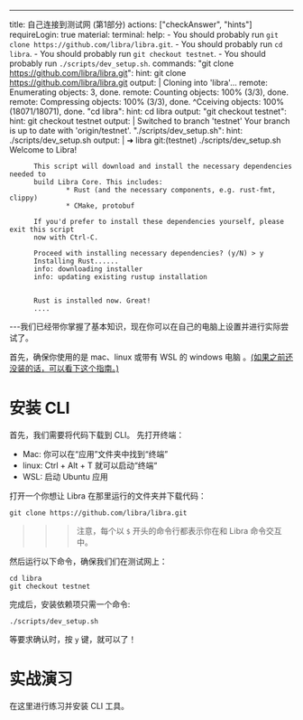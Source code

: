 ---
title: 自己连接到测试网 (第1部分)
actions: ["checkAnswer", "hints"]
requireLogin: true
material:
  terminal:
    help:
      - You should probably run `git clone https://github.com/libra/libra.git`.
      - You should probably run `cd libra`.
      - You should probably run `git checkout testnet`.
      - You should probably run `./scripts/dev_setup.sh`.
    commands:
      "git clone https://github.com/libra/libra.git":
        hint: git clone https://github.com/libra/libra.git
        output: |
          Cloning into 'libra'...
          remote: Enumerating objects: 3, done.
          remote: Counting objects: 100% (3/3), done.
          remote: Compressing objects: 100% (3/3), done.
          ^Cceiving objects:   100% (18071/18071), done.
      "cd libra":
        hint: cd libra
        output:
      "git checkout testnet":
        hint: git checkout testnet
        output: |
          Switched to branch 'testnet'
          Your branch is up to date with 'origin/testnet'.
      "./scripts/dev_setup.sh":
        hint: ./scripts/dev_setup.sh
        output: |
          ➜  libra git:(testnet) ./scripts/dev_setup.sh
          Welcome to Libra!

          This script will download and install the necessary dependencies needed to
          build Libra Core. This includes:
                  * Rust (and the necessary components, e.g. rust-fmt, clippy)
                  * CMake, protobuf

          If you'd prefer to install these dependencies yourself, please exit this script
          now with Ctrl-C.

          Proceed with installing necessary dependencies? (y/N) > y
          Installing Rust......
          info: downloading installer
          info: updating existing rustup installation


          Rust is installed now. Great!
          ....
---我们已经带你掌握了基本知识，现在你可以在自己的电脑上设置并进行实际尝试了。

首先，确保你使用的是 mac、linux 或带有 WSL 的 windows 电脑
。[(如果之前还没装的话，可以看下这个指南。)](https://docs.microsoft.com/en-us/windows/wsl/install-win10)

# 安装 CLI

首先，我们需要将代码下载到 CLI。 先打开终端：

- Mac: 你可以在“应用”文件夹中找到“终端”
- linux: Ctrl + Alt + T 就可以启动“终端“
- WSL: 启动 Ubuntu 应用

打开一个你想让 Libra 在那里运行的文件夹并下载代码：

```
git clone https://github.com/libra/libra.git
```

> > > 注意，每个以 `$` 开头的命令行都表示你在和 Libra 命令交互中。

然后运行以下命令，确保我们们在测试网上：

```
cd libra
git checkout testnet
```

完成后，安装依赖项只需一个命令:

```
./scripts/dev_setup.sh
```

等要求确认时，按 `y` 键，就可以了！

# 实战演习

在这里进行练习并安装 CLI 工具。
